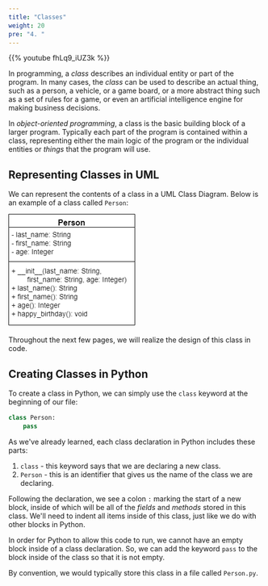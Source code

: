 ```yaml
---
title: "Classes"
weight: 20
pre: "4. "
---
```

{{% youtube fhLq9_iUZ3k %}}

In programming, a _class_ describes an individual entity or part of the program. In many cases, the _class_ can be used to describe an actual thing, such as a person, a vehicle, or a game board, or a more abstract thing such as a set of rules for a game, or even an artificial intelligence engine for making business decisions.  

In _object-oriented programming_, a class is the basic building block of a larger program. Typically each part of the program is contained within a class, representing either the main logic of the program or the individual entities or _things_ that the program will use.

## Representing Classes in UML

We can represent the contents of a class in a UML Class Diagram. Below is an example of a class called `Person`:

![Person UML Diagram](/images/2/2.17.p.4.personuml.png)

Throughout the next few pages, we will realize the design of this class in code.

## Creating Classes in Python

To create a class in Python, we can simply use the `class` keyword at the beginning of our file:

```python
class Person:
    pass
```

As we've already learned, each class declaration in Python includes these parts:
1. `class` - this keyword says that we are declaring a new class.
1. `Person` - this is an identifier that gives us the name of the class we are declaring.

Following the declaration, we see a colon `:` marking the start of a new block, inside of which will be all of the _fields_ and _methods_ stored in this class. We'll need to indent all items inside of this class, just like we do with other blocks in Python.

In order for Python to allow this code to run, we cannot have an empty block inside of a class declaration. So, we can add the keyword `pass` to the block inside of the class so that it is not empty. 

By convention, we would typically store this class in a file called `Person.py`. 
